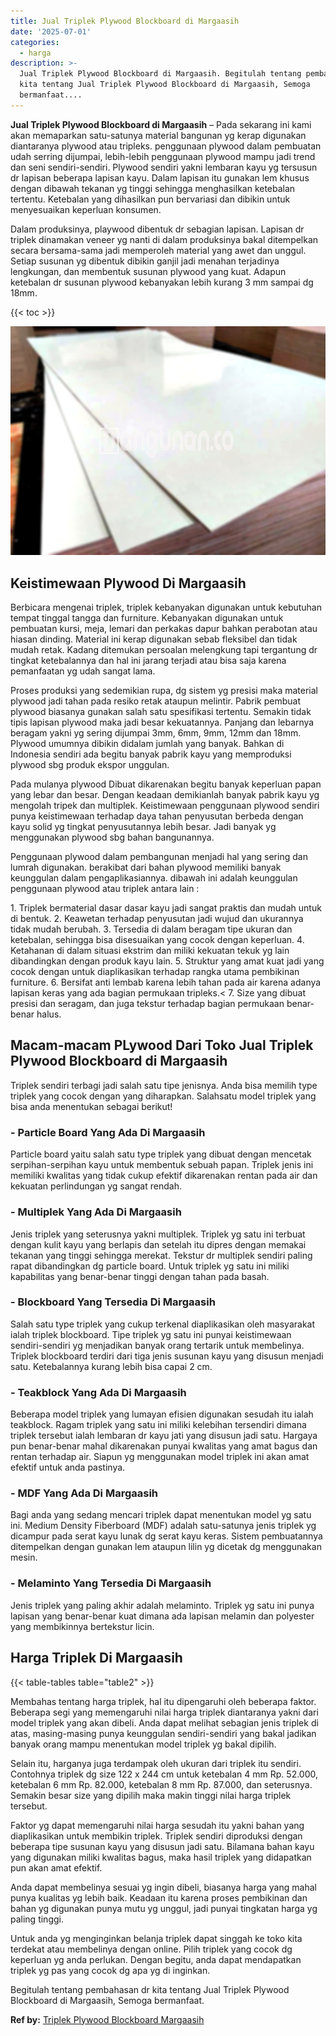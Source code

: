 ```yaml
---
title: Jual Triplek Plywood Blockboard di Margaasih
date: '2025-07-01'
categories:
  - harga
description: >-
  Jual Triplek Plywood Blockboard di Margaasih. Begitulah tentang pembahasan dr
  kita tentang Jual Triplek Plywood Blockboard di Margaasih, Semoga
  bermanfaat....
---
```


**Jual Triplek Plywood Blockboard di Margaasih** – Pada sekarang ini kami akan memaparkan satu-satunya material bangunan yg kerap digunakan diantaranya plywood atau tripleks. penggunaan plywood dalam pembuatan udah serring dijumpai, lebih-lebih penggunaan plywood mampu jadi trend dan seni sendiri-sendiri. Plywood sendiri yakni lembaran kayu yg tersusun dr lapisan beberapa lapisan kayu. Dalam lapisan itu gunakan lem khusus dengan dibawah tekanan yg tinggi sehingga menghasilkan ketebalan tertentu. Ketebalan yang dihasilkan pun bervariasi dan dibikin untuk menyesuaikan keperluan konsumen.

Dalam produksinya, playwood dibentuk dr sebagian lapisan. Lapisan dr triplek dinamakan veneer yg nanti di dalam produksinya bakal ditempelkan secara bersama-sama jadi memperoleh material yang awet dan unggul. Setiap susunan yg dibentuk dibikin ganjil jadi menahan terjadinya lengkungan, dan membentuk susunan plywood yang kuat. Adapun ketebalan dr susunan plywood kebanyakan lebih kurang 3 mm sampai dg 18mm.

{{< toc >}}

![Jual Triplek Plywood Blockboard di Margaasih](/images/jual-triplek-murah-43.png)

## Keistimewaan Plywood Di Margaasih

Berbicara mengenai triplek, triplek kebanyakan digunakan untuk kebutuhan tempat tinggal tangga dan furniture. Kebanyakan digunakan untuk pembuatan kursi, meja, lemari dan perkakas dapur bahkan perabotan atau hiasan dinding. Material ini kerap digunakan sebab fleksibel dan tidak mudah retak. Kadang ditemukan persoalan melengkung tapi tergantung dr tingkat ketebalannya dan hal ini jarang terjadi atau bisa saja karena pemanfaatan yg udah sangat lama.

Proses produksi yang sedemikian rupa, dg sistem yg presisi maka material plywood jadi tahan pada resiko retak ataupun melintir. Pabrik pembuat plywood biasanya gunakan salah satu spesifikasi tertentu. Semakin tidak tipis lapisan plywood maka jadi besar kekuatannya. Panjang dan lebarnya beragam yakni yg sering dijumpai 3mm, 6mm, 9mm, 12mm dan 18mm. Plywood umumnya dibikin didalam jumlah yang banyak. Bahkan di Indonesia sendiri ada begitu banyak pabrik kayu yang memproduksi plywood sbg produk ekspor unggulan.

Pada mulanya plywood Dibuat dikarenakan begitu banyak keperluan papan yang lebar dan besar. Dengan keadaan demikianlah banyak pabrik kayu yg mengolah tripek dan multiplek. Keistimewaan penggunaan plywood sendiri punya keistimewaan terhadap daya tahan penyusutan berbeda dengan kayu solid yg tingkat penyusutannya lebih besar. Jadi banyak yg menggunakan plywood sbg bahan bangunannya.

Penggunaan plywood dalam pembangunan menjadi hal yang sering dan lumrah digunakan. berakibat dari bahan plywood memiliki banyak keunggulan dalam pengaplikasiannya. dibawah ini adalah keunggulan penggunaan plywood atau triplek antara lain :

1\. Triplek bermaterial dasar dasar kayu jadi sangat praktis dan mudah untuk di bentuk. 2. Keawetan terhadap penyusutan jadi wujud dan ukurannya tidak mudah berubah. 3. Tersedia di dalam beragam tipe ukuran dan ketebalan, sehingga bisa disesuaikan yang cocok dengan keperluan. 4. Ketahanan di dalam situasi ekstrim dan miliki kekuatan tekuk yg lain dibandingkan dengan produk kayu lain. 5. Struktur yang amat kuat jadi yang cocok dengan untuk diaplikasikan terhadap rangka utama pembikinan furniture. 6. Bersifat anti lembab karena lebih tahan pada air karena adanya lapisan keras yang ada bagian permukaan tripleks.< 7. Size yang dibuat presisi dan seragam, dan juga tekstur terhadap bagian permukaan benar-benar halus.

## Macam-macam PLywood Dari Toko Jual Triplek Plywood Blockboard di Margaasih

Triplek sendiri terbagi jadi salah satu tipe jenisnya. Anda bisa memilih type triplek yang cocok dengan yang diharapkan. Salahsatu model triplek yang bisa anda menentukan sebagai berikut!

### \- Particle Board Yang Ada Di Margaasih

Particle board yaitu salah satu type triplek yang dibuat dengan mencetak serpihan-serpihan kayu untuk membentuk sebuah papan. Triplek jenis ini memiliki kwalitas yang tidak cukup efektif dikarenakan rentan pada air dan kekuatan perlindungan yg sangat rendah.

### \- Multiplek Yang Ada Di Margaasih

Jenis triplek yang seterusnya yakni multiplek. Triplek yg satu ini terbuat dengan kulit kayu yang berlapis dan setelah itu dipres dengan memakai tekanan yang tinggi sehingga merekat. Tekstur dr multiplek sendiri paling rapat dibandingkan dg particle board. Untuk triplek yg satu ini miliki kapabilitas yang benar-benar tinggi dengan tahan pada basah.

### \- Blockboard Yang Tersedia Di Margaasih

Salah satu type triplek yang cukup terkenal diaplikasikan oleh masyarakat ialah triplek blockboard. Tipe triplek yg satu ini punyai keistimewaan sendiri-sendiri yg menjadikan banyak orang tertarik untuk membelinya. Triplek blockboard terdiri dari tiga jenis susunan kayu yang disusun menjadi satu. Ketebalannya kurang lebih bisa capai 2 cm.

### \- Teakblock Yang Ada Di Margaasih

Beberapa model triplek yang lumayan efisien digunakan sesudah itu ialah teakblock. Ragam triplek yang satu ini miliki kelebihan tersendiri dimana triplek tersebut ialah lembaran dr kayu jati yang disusun jadi satu. Hargaya pun benar-benar mahal dikarenakan punyai kwalitas yang amat bagus dan rentan terhadap air. Siapun yg menggunakan model triplek ini akan amat efektif untuk anda pastinya.

### \- MDF Yang Ada Di Margaasih

Bagi anda yang sedang mencari triplek dapat menentukan model yg satu ini. Medium Density Fiberboard (MDF) adalah satu-satunya jenis triplek yg dicampur pada serat kayu lunak dg serat kayu keras. Sistem pembuatannya ditempelkan dengan gunakan lem ataupun lilin yg dicetak dg menggunakan mesin.

### \- Melaminto Yang Tersedia Di Margaasih

Jenis triplek yang paling akhir adalah melaminto. Triplek yg satu ini punya lapisan yang benar-benar kuat dimana ada lapisan melamin dan polyester yang membikinnya bertekstur licin.

## Harga Triplek Di Margaasih

{{< table-tables table="table2" >}}

Membahas tentang harga triplek, hal itu dipengaruhi oleh beberapa faktor. Beberapa segi yang memengaruhi nilai harga triplek diantaranya yakni dari model triplek yang akan dibeli. Anda dapat melihat sebagian jenis triplek di atas, masing-masing punya keunggulan sendiri-sendiri yang bakal jadikan banyak orang mampu menentukan model triplek yg bakal dipilih.

Selain itu, harganya juga terdampak oleh ukuran dari triplek itu sendiri. Contohnya triplek dg size 122 x 244 cm untuk ketebalan 4 mm Rp. 52.000, ketebalan 6 mm Rp. 82.000, ketebalan 8 mm Rp. 87.000, dan seterusnya. Semakin besar size yang dipilih maka makin tinggi nilai harga triplek tersebut.

Faktor yg dapat memengaruhi nilai harga sesudah itu yakni bahan yang diaplikasikan untuk membikin triplek. Triplek sendiri diproduksi dengan beberapa tipe susunan kayu yang disusun jadi satu. Bilamana bahan kayu yang digunakan miliki kwalitas bagus, maka hasil triplek yang didapatkan pun akan amat efektif.

Anda dapat membelinya sesuai yg ingin dibeli, biasanya harga yang mahal punya kualitas yg lebih baik. Keadaan itu karena proses pembikinan dan bahan yg digunakan punya mutu yg unggul, jadi punyai tingkatan harga yg paling tinggi.

Untuk anda yg menginginkan belanja triplek dapat singgah ke toko kita terdekat atau membelinya dengan online. Pilih triplek yang cocok dg keperluan yg anda perlukan. Dengan begitu, anda dapat mendapatkan triplek yg pas yang cocok dg apa yg di inginkan.

Begitulah tentang pembahasan dr kita tentang Jual Triplek Plywood Blockboard di Margaasih, Semoga bermanfaat.

**Ref by:** [Triplek Plywood Blockboard Margaasih](https://id.wikipedia.org/wiki/Triplek)

